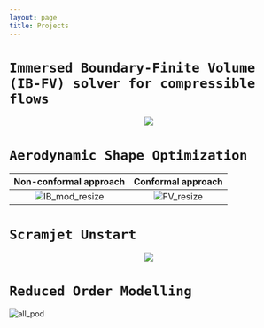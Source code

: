 ```yaml
---
layout: page
title: Projects
---
```


# `Immersed Boundary-Finite Volume (IB-FV) solver for compressible flows`

<p align="center">
<img src="https://user-images.githubusercontent.com/34644464/108954142-af758100-76af-11eb-9e4b-3f7667e141f9.gif">
</p>


# `Aerodynamic Shape Optimization`

Non-conformal approach             |  Conformal approach
:-------------------------:|:-------------------------:
![IB_mod_resize](https://user-images.githubusercontent.com/34644464/108954560-53f7c300-76b0-11eb-920f-6f26172d9079.gif)  |  ![FV_resize](https://user-images.githubusercontent.com/34644464/108243889-eddfdd00-7191-11eb-8ebc-6c92b30d9415.gif)

# `Scramjet Unstart`

<p align="center">
<img src="https://user-images.githubusercontent.com/34644464/108244778-ea992100-7192-11eb-82e4-5e0a50b2908c.gif">
</p>

# `Reduced Order Modelling`

![all_pod](https://user-images.githubusercontent.com/34644464/108973049-4bf74d80-76c7-11eb-9753-dc8feb755396.gif)

